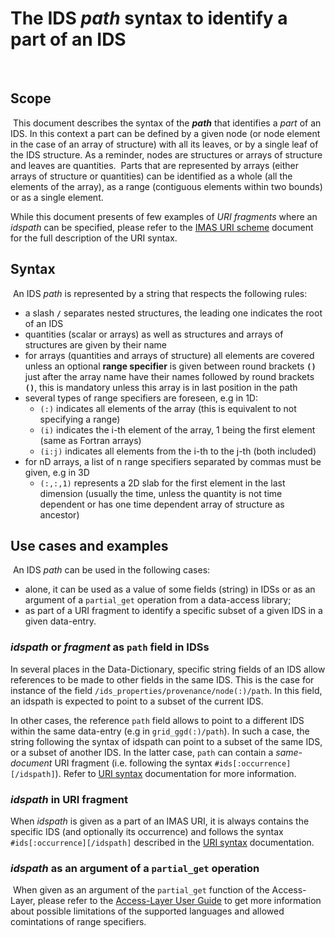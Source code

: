 # The IDS *path* syntax to identify a part of an IDS
​
## Scope
​
This document describes the syntax of the ***path*** that identifies a *part* of an IDS.
In this context a part can be defined by a given node (or node element in the case of an array of structure) 
with all its leaves, or by a single leaf of the IDS structure. As a reminder, nodes are structures or arrays 
of structure and leaves are quantities. 
​
Parts that are represented by arrays (either arrays of structure or quantities) can be identified
as a whole (all the elements of the array), as a range (contiguous elements within two bounds) or 
as a single element.

While this document presents of few examples of *URI fragments* where an *idspath* can be specified,
please refer to the [IMAS URI scheme](IMAS-URI-scheme.md) document for the full description of the URI syntax.
​
​
## Syntax
​
An IDS *path* is represented by a string that respects the following rules:
​
- a slash **`/`** separates nested structures, the leading one indicates the root of an IDS
- quantities (scalar or arrays) as well as structures and arrays of structures are given by their name
- for arrays (quantities and arrays of structure) all elements are covered unless an optional **range specifier** is given between round brackets **`()`** just after the array name
have their names followed by round brackets **`()`**, this is mandatory unless this array is in last position in the path
- several types of range specifiers are foreseen, e.g in 1D:
	+ `(:)` indicates all elements of the array (this is equivalent to not specifying a range)
	+ `(i)` indicates the i-th element of the array, 1 being the first element (same as Fortran arrays)
	+ `(i:j)` indicates all elements from the i-th to the j-th (both included)
- for nD arrays, a list of n range specifiers separated by commas must be given, e.g in 3D
	+ `(:,:,1)` represents a 2D slab for the first element in the last dimension (usually the time, unless the quantity is not time dependent or has one time dependent array of structure as ancestor)
​
​
## Use cases and examples
​
An IDS *path* can be used in the following cases: 

- alone, it can be used as a value of some fields (string) in IDSs or as an argument of a `partial_get` operation from a data-access library;
- as part of a URI fragment to identify a specific subset of a given IDS in a given data-entry.
​
### *idspath* or *fragment* as `path` field in IDSs

In several places in the Data-Dictionary, specific string fields of an IDS allow references to be made to other fields in the same IDS. 
This is the case for instance of the field `/ids_properties/provenance/node(:)/path`. In this field, an idspath is expected to point 
to a subset of the current IDS.

In other cases, the reference `path` field allows to point to a different IDS within the same data-entry (e.g in `grid_ggd(:)/path`). 
In such a case, the string following the syntax of idspath can point to a subset of the same IDS, or a subset of another IDS.
In the latter case, `path` can contain a *same-document* URI fragment (i.e. following the syntax `#ids[:occurrence][/idspath]`). 
Refer to [URI syntax](IMAS-URI-scheme.md) documentation for more information.

### *idspath* in URI fragment

When *idspath* is given as a part of an IMAS URI, it is always contains the specific IDS (and optionally its occurrence) 
and follows the syntax `#ids[:occurrence][/idspath]` described in the [URI syntax](IMAS-URI-scheme.md) documentation. 

### *idspath* as an argument of a `partial_get` operation
​
When given as an argument of the `partial_get` function of the Access-Layer, please refer to the [Access-Layer User Guide](https://user.iter.org/?uid=YSQENW&action=get_document) 
to get more information about possible limitations of the supported languages and allowed comintations of range specifiers.
​
​
